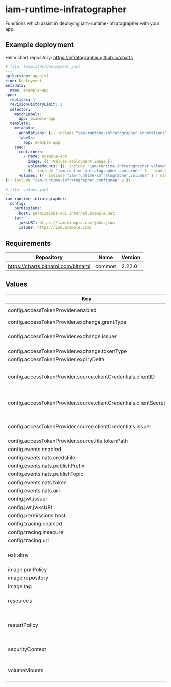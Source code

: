# iam-runtime-infratographer

Functions which assist in deploying iam-runtime-infratographer with your app.

## Example deployment

Helm chart repository: https://infratographer.github.io/charts

```yaml
# file: templates/deployment.yaml
---
apiVersion: apps/v1
kind: Deployment
metadata:
  name: example-app
spec:
  replicas: 1
  revisionHistoryLimit: 1
  selector:
    matchLabels:
      app: example-app
  template:
    metadata:
      annotations: {{- include "iam-runtime-infratographer.annotations" $ | nindent 8 }}
      labels:
        app: example-app
    spec:
      containers:
        - name: example-app
          image: {{ .Values.deployment.image }}
          volumeMounts: {{- include "iam-runtime-infratographer.volumeMounts" $ | nindent 12 }}
        - {{- include "iam-runtime-infratographer.container" $ | nindent 10 }}
      volumes: {{- include "iam-runtime-infratographer.volumes" $ | nindent 8 }}
{{- include "iam-runtime-infratographer.configmap" $ }}

# file: values.yaml
---
iam-runtime-infratographer:
  config:
    permissions:
      host: permissions-api.internal.example.net
    jwt:
      jwksURI: https://iam.example.com/jwks.json
      issuer: https://iam.example.com/
```

## Requirements

| Repository | Name | Version |
|------------|------|---------|
| https://charts.bitnami.com/bitnami | common | 2.22.0 |

## Values

| Key | Type | Default | Description |
|-----|------|---------|-------------|
| config.accessTokenProvider.enabled | bool | `false` | enabled configures the access token source for GetAccessToken requests. |
| config.accessTokenProvider.exchange.grantType | string | urn:ietf:params:oauth:grant-type:token-exchange | grantType configures the grant type |
| config.accessTokenProvider.exchange.issuer | string | `""` | issuer specifies the URL for the issuer for the exchanged token. The Issuer must support OpenID discovery to discover the token endpoint. |
| config.accessTokenProvider.exchange.tokenType | string | urn:ietf:params:oauth:token-type:jwt | tokenType configures the token type |
| config.accessTokenProvider.expiryDelta | duration | 10s | expiryDelta sets early expiry validation for the token. |
| config.accessTokenProvider.source.clientCredentials.clientID | string | `""` | clientID is the client credentials id which is used to retrieve a token from the issuer. This attribute also supports a file path by prefixing the value with `file://`. example: `file:///var/secrets/client-id` |
| config.accessTokenProvider.source.clientCredentials.clientSecret | string | `""` | clientSecret is the client credentials secret which is used to retrieve a token from the issuer. This attribute also supports a file path by prefixing the value with `file://`. example: `file:///var/secrets/client-secret` |
| config.accessTokenProvider.source.clientCredentials.issuer | string | `""` | issuer specifies the URL for the issuer for the token request. The Issuer must support OpenID discovery to discover the token endpoint. |
| config.accessTokenProvider.source.file.tokenPath | string | `""` | tokenPath is the path to the source jwt token. |
| config.events.enabled | bool | `false` | enabled enables NATS event-based functions. |
| config.events.nats.credsFile | string | `""` | credsFile path to NATS credentials file |
| config.events.nats.publishPrefix | string | `""` | publishPrefix NATS publish prefix to use. |
| config.events.nats.publishTopic | string | `""` | publishTopic NATS publihs topic to use. |
| config.events.nats.token | string | `""` | token NATS user token to use. |
| config.events.nats.url | string | `""` | url NATS server url to use. |
| config.jwt.issuer | string | `""` | issuer Issuer to use for JWT validation. |
| config.jwt.jwksURI | string | `""` | jwksURI JWKS URI to use for JWT validation. |
| config.permissions.host | string | `""` | host permissions-api host to use. |
| config.tracing.enabled | bool | `false` | enabled initializes otel tracing. |
| config.tracing.insecure | bool | `false` | insecure if TLS should be disabled. |
| config.tracing.url | string | `""` | url gRPC URL for OpenTelemetry collector. |
| extraEnv | object | `{}` | extraEnv defines additional environment variables to include with the container ref: https://kubernetes.io/docs/tasks/inject-data-application/define-environment-variable-container/ |
| image.pullPolicy | string | `"IfNotPresent"` | pullPolicy is the image pull policy for the service image |
| image.repository | string | `"ghcr.io/infratographer/iam-runtime-infratographer"` | repository is the image repository to pull the image from |
| image.tag | string | `""` | tag is the image tag to use. Defaults to the chart's app version |
| resources | object | `{}` | resource limits & requests ref: https://kubernetes.io/docs/concepts/configuration/manage-resources-containers/ |
| restartPolicy | string | `""` | restartPolicy set to Always if using with initContainers on kube 1.29 and up with the SideContainer feature flag enabled. ref: https://kubernetes.io/docs/concepts/workloads/pods/sidecar-containers/#sidecar-containers-and-pod-lifecycle |
| securityContext | object | `{"capabilities":{"drop":["ALL"]},"readOnlyRootFilesystem":true,"runAsNonRoot":true,"runAsUser":65532}` | securityContext configures the container's security context. ref: https://kubernetes.io/docs/tasks/configure-pod-container/security-context/ |
| volumeMounts | object | `{}` | volumeMounts define additional volume mounts to include with the container ref: https://kubernetes.io/docs/concepts/storage/volumes/ |

